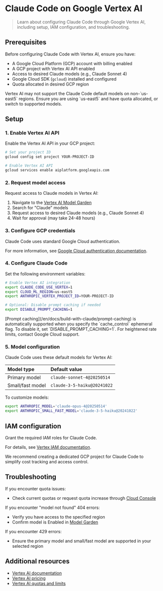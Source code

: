 # Claude Code on Google Vertex AI

> Learn about configuring Claude Code through Google Vertex AI, including setup, IAM configuration, and troubleshooting.

## Prerequisites

Before configuring Claude Code with Vertex AI, ensure you have:

* A Google Cloud Platform (GCP) account with billing enabled
* A GCP project with Vertex AI API enabled
* Access to desired Claude models (e.g., Claude Sonnet 4)
* Google Cloud SDK (`gcloud`) installed and configured
* Quota allocated in desired GCP region

<Warning>
  Vertex AI may not support the Claude Code default models on non-`us-east5` regions. Ensure you are using `us-east5` and have quota allocated, or switch to supported models.
</Warning>

## Setup

### 1. Enable Vertex AI API

Enable the Vertex AI API in your GCP project:

```bash
# Set your project ID
gcloud config set project YOUR-PROJECT-ID

# Enable Vertex AI API
gcloud services enable aiplatform.googleapis.com
```

### 2. Request model access

Request access to Claude models in Vertex AI:

1. Navigate to the [Vertex AI Model Garden](https://console.cloud.google.com/vertex-ai/model-garden)
2. Search for "Claude" models
3. Request access to desired Claude models (e.g., Claude Sonnet 4)
4. Wait for approval (may take 24-48 hours)

### 3. Configure GCP credentials

Claude Code uses standard Google Cloud authentication.

For more information, see [Google Cloud authentication documentation](https://cloud.google.com/docs/authentication).

### 4. Configure Claude Code

Set the following environment variables:

```bash
# Enable Vertex AI integration
export CLAUDE_CODE_USE_VERTEX=1
export CLOUD_ML_REGION=us-east5
export ANTHROPIC_VERTEX_PROJECT_ID=YOUR-PROJECT-ID

# Optional: Disable prompt caching if needed
export DISABLE_PROMPT_CACHING=1
```

<Note>
  [Prompt caching](/en/docs/build-with-claude/prompt-caching) is automatically supported when you specify the `cache_control` ephemeral flag. To disable it, set `DISABLE_PROMPT_CACHING=1`. For heightened rate limits, contact Google Cloud support.
</Note>

### 5. Model configuration

Claude Code uses these default models for Vertex AI:

| Model type       | Default value               |
| :--------------- | :-------------------------- |
| Primary model    | `claude-sonnet-4@20250514`  |
| Small/fast model | `claude-3-5-haiku@20241022` |

To customize models:

```bash
export ANTHROPIC_MODEL='claude-opus-4@20250514'
export ANTHROPIC_SMALL_FAST_MODEL='claude-3-5-haiku@20241022'
```

## IAM configuration

Grant the required IAM roles for Claude Code.

For details, see [Vertex IAM documentation](https://cloud.google.com/vertex-ai/docs/general/access-control).

<Note>
  We recommend creating a dedicated GCP project for Claude Code to simplify cost tracking and access control.
</Note>

## Troubleshooting

If you encounter quota issues:

* Check current quotas or request quota increase through [Cloud Console](https://cloud.google.com/docs/quotas/view-manage)

If you encounter "model not found" 404 errors:

* Verify you have access to the specified region
* Confirm model is Enabled in [Model Garden](https://console.cloud.google.com/vertex-ai/model-garden)

If you encounter 429 errors:

* Ensure the primary model and small/fast model are supported in your selected region

## Additional resources

* [Vertex AI documentation](https://cloud.google.com/vertex-ai/docs)
* [Vertex AI pricing](https://cloud.google.com/vertex-ai/pricing)
* [Vertex AI quotas and limits](https://cloud.google.com/vertex-ai/docs/quotas)
